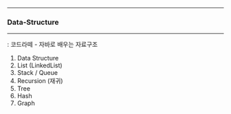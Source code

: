 -----
### Data-Structure
-----
: 코드라떼 - 자바로 배우는 자료구조

1. Data Structure
2. List (LinkedList)
3. Stack / Queue
4. Recursion (재귀) 
5. Tree
6. Hash
7. Graph
